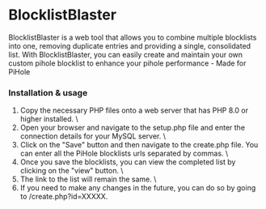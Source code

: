 # BlocklistBlaster
BlocklistBlaster is a web tool that allows you to combine multiple blocklists into one, removing duplicate entries and providing a single, consolidated list. With BlocklistBlaster, you can easily create and maintain your own custom pihole blocklist to enhance your pihole performance - Made for PiHole

### Installation & usage
1. Copy the necessary PHP files onto a web server that has PHP 8.0 or higher installed. \
2. Open your browser and navigate to the setup.php file and enter the connection details for your MySQL server. \
3. Click on the "Save" button and then navigate to the create.php file. You can enter all the PiHole blocklists urls separated by commas. \
4. Once you save the blocklists, you can view the completed list by clicking on the "view" button. \
5. The link to the list will remain the same. \
6. If you need to make any changes in the future, you can do so by going to /create.php?id=XXXXX.
